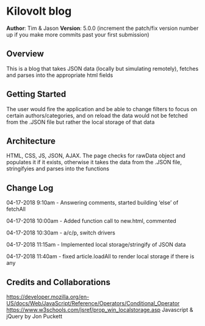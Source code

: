 # Kilovolt blog

**Author**: Tim & Jason
**Version**: 5.0.0 (increment the patch/fix version number up if you make more commits past your first submission)

## Overview
This is a blog that takes JSON data (locally but simulating remotely), fetches and parses into the appropriate html fields

## Getting Started
 The user would fire the application and be able to change filters to focus on certain authors/categories, and on reload the data would not be fetched from the .JSON file but rather the local storage of that data 

## Architecture
 HTML, CSS, JS, JSON, AJAX. The page checks for rawData object and populates it if it exists, otherwise it takes the data from the .JSON file, stringifyies and parses into the functions

## Change Log

04-17-2018 9:10am - Answering comments, started building ‘else’ of fetchAll

04-17-2018 10:00am - Added function call to new.html, commented

04-17-2018 10:30am - a/c/p, switch drivers

04-17-2018 11:15am - Implemented local storage/stringify of JSON data

04-17-2018 11:40am - fixed article.loadAll to render local storage if there is any

## Credits and Collaborations
https://developer.mozilla.org/en-US/docs/Web/JavaScript/Reference/Operators/Conditional_Operator
https://www.w3schools.com/jsref/prop_win_localstorage.asp
Javascript & jQuery by Jon Puckett